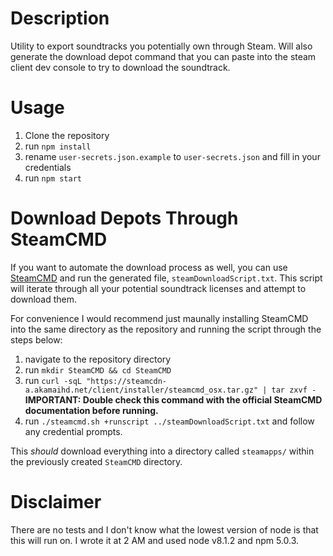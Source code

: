# Description
Utility to export soundtracks you potentially own through Steam. Will also generate the download depot command that you can paste into the steam client dev console to try to download the soundtrack.

# Usage
1. Clone the repository
2. run `npm install`
3. rename `user-secrets.json.example` to `user-secrets.json` and fill in your credentials
4. run `npm start`

# Download Depots Through SteamCMD
If you want to automate the download process as well, you can use [SteamCMD](https://developer.valvesoftware.com/wiki/SteamCMD) and run the generated file, `steamDownloadScript.txt`. This script will iterate through all your potential soundtrack licenses and attempt to download them.

For convenience I would recommend just maunally installing SteamCMD into the same directory as the repository and running the script through the steps below:
1. navigate to the repository directory
2. run `mkdir SteamCMD && cd SteamCMD`
3. run `curl -sqL "https://steamcdn-a.akamaihd.net/client/installer/steamcmd_osx.tar.gz" | tar zxvf -` **IMPORTANT: Double check this command with the official SteamCMD documentation before running.**
4. run `./steamcmd.sh +runscript ../steamDownloadScript.txt` and follow any credential prompts.

This _should_ download everything into a directory called `steamapps/` within the previously created `SteamCMD` directory.

# Disclaimer
There are no tests and I don't know what the lowest version of node is that this will run on. I wrote it at 2 AM and used node v8.1.2 and npm 5.0.3.

